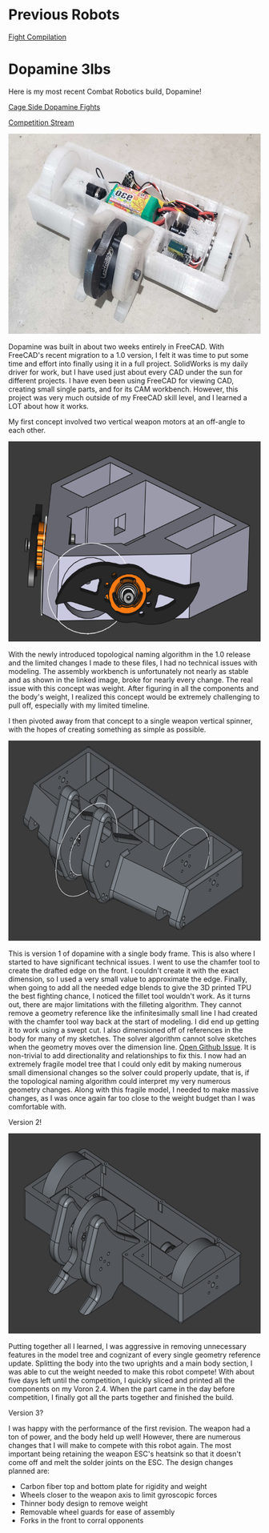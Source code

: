 # Previous Robots
[Fight Compilation](https://youtu.be/2jmfZkLVLY4)
# Dopamine 3lbs
Here is my most recent Combat Robotics build, Dopamine!

[Cage Side Dopamine Fights](https://youtu.be/8gMDauhMamM)

[Competition Stream](https://www.youtube.com/live/L-PKoHOr0sI)

<img src="https://github.com/Collin-Brock/Combat-Robotics/blob/main/assets/Dopamine%20Finished.png" alt="Finshed Dopamine" width="600" height="400">

Dopamine was built in about two weeks entirely in FreeCAD. With FreeCAD's recent migration to a 1.0 version, I felt it was time to put some time and effort into finally using it in a full project. SolidWorks is my daily driver for work, but I have used just about every CAD under the sun for different projects. I have even been using FreeCAD for viewing CAD, creating small single parts, and for its CAM workbench. However, this project was very much outside of my FreeCAD skill level, and I learned a LOT about how it works.

My first concept involved two vertical weapon motors at an off-angle to each other.

<img src="https://github.com/Collin-Brock/Combat-Robotics/blob/main/assets/Dopamine%20Concept%201.PNG" alt="Concept 1" width="600" height="400">

With the newly introduced topological naming algorithm in the 1.0 release and the limited changes I made to these files, I had no technical issues with modeling. The assembly workbench is unfortunately not nearly as stable and as shown in the linked image, broke for nearly every change. The real issue with this concept was weight. After figuring in all the components and the body's weight, I realized this concept would be extremely challenging to pull off, especially with my limited timeline.

I then pivoted away from that concept to a single weapon vertical spinner, with the hopes of creating something as simple as possible.

<img src="https://github.com/Collin-Brock/Combat-Robotics/blob/main/assets/Dopamine%20V1.PNG" alt="Concept 1" width="600" height="400">

This is version 1 of dopamine with a single body frame. This is also where I started to have significant technical issues. I went to use the chamfer tool to create the drafted edge on the front. I couldn't create it with the exact dimension, so I used a very small value to approximate the edge.  Finally, when going to add all the needed edge blends to give the 3D printed TPU the best fighting chance, I noticed the fillet tool wouldn't work. As it turns out, there are major limitations with the filleting algorithm. They cannot remove a geometry reference like the infinitesimally small line I had created with the chamfer tool way back at the start of modeling. I did end up getting it to work using a swept cut. I also dimensioned off of references in the body for many of my sketches. The solver algorithm cannot solve sketches when the geometry moves over the dimension line. [Open Github Issue](https://github.com/FreeCAD/FreeCAD/issues/17579). It is non-trivial to add directionality and relationships to fix this. I now had an extremely fragile model tree that I could only edit by making numerous small dimensional changes so the solver could properly update, that is, if the topological naming algorithm could interpret my very numerous geometry changes. Along with this fragile model, I needed to make massive changes, as I was once again far too close to the weight budget than I was comfortable with.

Version 2!

<img src="https://github.com/Collin-Brock/Combat-Robotics/blob/main/assets/Dopamine%20Cad.PNG" alt="Final CAD" width="600" height="400">

Putting together all I learned, I was aggressive in removing unnecessary features in the model tree and cognizant of every single geometry reference update. Splitting the body into the two uprights and a main body section, I was able to cut the weight needed to make this robot compete! With about five days left until the competition, I quickly sliced and printed all the components on my Voron 2.4. When the part came in the day before competition, I finally got all the parts together and finished the build.

Version 3?

I was happy with the performance of the first revision. The weapon had a ton of power, and the body held up well! However, there are numerous changes that I will make to compete with this robot again. The most important being retaining the weapon ESC's heatsink so that it doesn't come off and melt the solder joints on the ESC. The design changes planned are:
- Carbon fiber top and bottom plate for rigidity and weight
- Wheels closer to the weapon axis to limit gyroscopic forces
- Thinner body design to remove weight
- Removable wheel guards for ease of assembly
- Forks in the front to corral opponents
